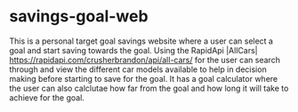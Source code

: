 # savings-goal-web
This is a personal target goal savings website where a user can select a goal and 
start saving towards the goal. 
Using the RapidApi |AllCars| https://rapidapi.com/crusherbrandon/api/all-cars/ for the user can search through and view the different car models available
to help in decision making before starting to save for the goal. It has a goal calculator where
the user can also calclutae how far from the goal and how long it will take to achieve for the goal.
